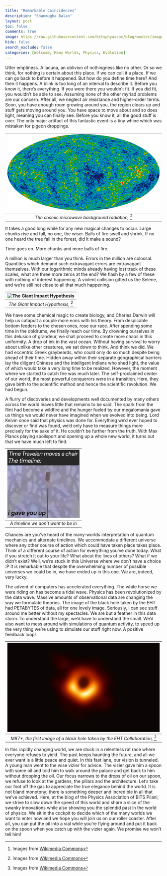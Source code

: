 ```yaml
---
title: "Remarkable Coincidences"
description: "Shanmugha Balan"
layout: post
toc: false
comments: true
image: https://raw.githubusercontent.com/bitsphyassoc/blog/master/images/blog/1-remarkable/image5.png
hide: false
search_exclude: false
categories: [Welcome, Many Worlds, Physics, Evolution]
---
```


Utter emptiness. A lacuna, an oblivion of nothingness like no other. Or so we think, for nothing is certain about this place. If we can call it a place. If we can go back to before it happened. But how do you define time here? And then it happens. A blink is too long of an interval to describe it. Before you know it, there’s everything. If you were there you wouldn’t fit. If you did fit, you wouldn’t be able to see. Assuming none of the other myriad problems are our concern. After all, we neglect air resistance and higher-order terms. Soon, you have enough room growing around you, the region clears up and stuff gets moving around you. You have space to move about and so does light, meaning you can finally see. Before you know it, all the good stuff is over. The only major artifact of this fantastic event is a tiny whine which was mistaken for pigeon droppings.

|![The cosmic microwave background radiation](https://raw.githubusercontent.com/bitsphyassoc/blog/master/images/blog/1-remarkable/image1.png) | 
|:--:| 
| *The cosmic microwave background radiation, [^1]* |

It takes a good long while for any new magical changes to occur. Large chunks rise and fall, no one, the wiser. Balls of fire swell and shrink. If no one heard the tree fall in the forest, did it make a sound? 

Time goes on. More chunks and more balls of fire.

A million is much larger than you think. Errors in the million are colossal. Quantities which demand such extravagant errors are extravagant themselves. With our logarithmic minds already having lost track of these scales, what are three more zeros at the end? We flash by a few of these with nothing of interest happening. A violent collision gifted us the Selene, and we’re still not close to all that much happening.

|![The Giant Impact Hypothesis](https://raw.githubusercontent.com/bitsphyassoc/blog/master/images/blog/1-remarkable/image3.png) | 
|:--:| 
| *The Giant Impact Hypothesis, [^1]* |

We have some chemical magic to create biology, and Charles Darwin will help us catapult a couple more eons with his theory. From despicable bottom feeders to the chosen ones, rose our race. After spending some time in the doldrums, we finally reach our time. By drowning ourselves in this delusion of grandeur, we shall proceed to create more chaos in this uniformity. A drop of ink in the vast ocean. Without having survival to worry about unlike other creatures, we sat down to think. And think we did. We had eccentric Greek graybeards, who could only do so much despite being ahead of their time. Hidden away within their separate geographical barriers lay the diligent Chinese and the intelligent Indians who shed light, the value of which would take a very long time to be realized. However, the moment where we started to catch fire was much later. The self-proclaimed center of our world, the most powerful conquerors were in a transition. Here, they gave birth to the scientific method and hence the scientific revolution. We had begun.

A flurry of discoveries and developments well documented by many others across the world leaves little that remains to be said. The spark from the flint had become a wildfire and the hunger fueled by our megalomania gave us things we would never have imagined when we evolved into being. Lord Kelvin once said that physics was done for. Everything we’d ever hoped to discover or find was found, we’d only have to measure things more precisely for the sake of it. He couldn’t be further from the truth. With Max Planck playing spoilsport and opening up a whole new world, it turns out that we have much left to find. 

|![A timeline we don’t want to be in](https://raw.githubusercontent.com/bitsphyassoc/blog/master/images/blog/1-remarkable/image2.png) | 
|:--:| 
| *A timeline we don’t want to be in* |

Chances are you’ve heard of the many-worlds interpretation of quantum mechanics and alternate timelines. We accommodate a different universe where any other course of action which could have taken place takes place. Think of a different course of action for everything you’ve done today. What if you stretch it out to your life? What about the lives of others? What if we didn’t exist? Well, we’re stuck in this Universe where we don’t have a choice :P It is remarkable that despite the overwhelming number of possible universes we could be in, we have ended up in this one. We are, indeed, very lucky.

The advent of computers has accelerated everything. The white horse we were riding on has become a tidal wave. Physics has been revolutionized by the data wave. Massive amounts of observational data are changing the way we formulate theories. The image of the black hole taken by the EHT had PETABYTES of data, all for one lovely image. Seriously, I can see stuff around me better without my spectacles. We are but a feather in this data storm. To understand the large, we’d have to understand the small. We’d also want to mess around with simulations of quantum activity, to speed up the very thing we’re using to simulate our stuff right now. A positive feedback loop!

|![M87\*, the first image of a black hole taken by the EHT Collaboration](https://raw.githubusercontent.com/bitsphyassoc/blog/master/images/blog/1-remarkable/image4.png) | 
|:--:| 
| *M87\*, the first image of a black hole taken by the EHT Collaboration, [^1]* |

In this rapidly changing world, we are stuck in a relentless rat race where everyone refuses to yield. The past keeps haunting the future, and all we ever want is a little peace and quiet. In this fast lane, our vision is tunneled. A young man went to the wise vizier for advice. The vizier gave him a spoon with some oil and told him to walk around the palace and get back to him without dropping the oil. Our focus narrows to the drops of oil on our spoon, we refuse to look at the gardens, the pillars and the architecture. Let’s take our foot off the gas to appreciate the true elegance behind the world. It is not bland monotony; there is something deeper and incredible in all that we’ve achieved. Here, at the blog of the Physics Association of BITS Pilani, we strive to slow down the speed of this world and share a slice of the swanky innovations while also showing you the splendid past in the world of physics. We sit in the cockpit to decide which of the many worlds we want to enter now and we hope you will join us on our roller coaster. After all, you can put the oil into a vial while you’re flying around and put it back on the spoon when you catch up with the vizier again. We promise we won’t tell him!

[^1]: Images from [Wikimedia Commons](https://commons.wikimedia.org)